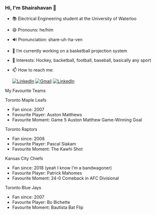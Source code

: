 ### Hi, I'm Shairahavan 👋


- 📚 Electrical Engineering student at the University of Waterloo
- 😄 Pronouns: he/him
- 🔊 Pronunciation: share-uh-ha-ven
- 🔭 I’m currently working on a basketball projection system
- 💬 Interests: Hockey, backetball, football, baseball, basically any sport 
- 📫 How to reach me: 

     [<img alt="LinkedIn" src="https://img.shields.io/badge/linkedin-%230077B5.svg?style=for-the-badge&logo=linkedin&logoColor=white"/>](https://www.linkedin.com/in/shairahavan-selvachandran/)
[<img alt="Gmail" src="https://img.shields.io/badge/Gmail-D14836?style=for-the-badge&logo=gmail&logoColor=white"/>](mailto:shairahavan.selvachandran@gmail.com)
[<img alt="LinkedIn" src="https://img.shields.io/badge/Microsoft_Outlook-0078D4?style=for-the-badge&logo=microsoft-outlook&logoColor=white"/>](mailto:sselvach@uwaterloo.ca)


My Favourite Teams

Toronto Maple Leafs

- Fan since: 2007
- Favourite Player: Auston Matthews
- Favourite Moment: Game 5 Auston Matthew Game-Winning Goal
         

Toronto Raptors

- Fan since: 2008
- Favourite Player: Pascal Siakam
- Favourite Moment: The Kawhi Shot 

Kansas City Chiefs

- Fan since: 2018 (yeah I know I'm a bandwagoner)
- Favourite Player: Patrick Mahomes
- Favourite Moment: 24-0 Comeback in AFC Divisional

Toronto Blue Jays

- Fan since: 2007
- Favourite Player: Bo Bichette
- Favourite Moment: Bautista Bat Flip


